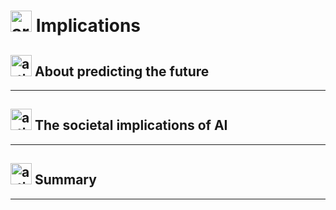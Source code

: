 #  <img width="34" height="34" src="https://img.icons8.com/nolan/34/artificial-intelligence.png" alt="artificial-intelligence"/>  Implications

##  <img width="34" height="34" src="https://img.icons8.com/nolan/34/artificial-intelligence.png" alt="artificial-intelligence"/>  About predicting the future 

---

##   <img width="34" height="34" src="https://img.icons8.com/nolan/34/artificial-intelligence.png" alt="artificial-intelligence"/>  The societal implications of AI 

---

##  <img width="34" height="34" src="https://img.icons8.com/nolan/34/artificial-intelligence.png" alt="artificial-intelligence"/>  Summary

---
